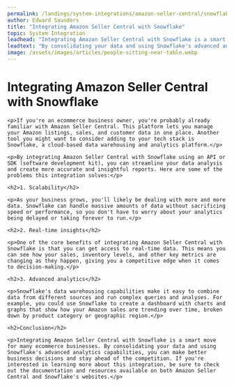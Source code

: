 ```yaml
---
permalink: /landings/system-integrations/amazon-seller-central/snowflake
author: Edward Saunders
title: "Integrating Amazon Seller Central with Snowflake"
topic: System Integration
leadhead: "Integrating Amazon Seller Central with Snowflake is a smart move for many ecommerce businesses"
leadtext: "By consolidating your data and using Snowflake's advanced analytics capabilities, you can make better business decisions and stay ahead of the competition. If you're interested in learning more about this integration, be sure to check out the documentation and resources available on both Amazon Seller Central and Snowflake's websites."
image: /assets/images/articles/people-sitting-near-table.webp
---
```

<div class="arttext">	<h1>Integrating Amazon Seller Central with Snowflake</h1>

	<p>If you're an ecommerce business owner, you're probably already familiar with Amazon Seller Central. This platform lets you manage your Amazon listings, sales, and customer data in one place. Another tool you might want to consider adding to your tech stack is Snowflake, a cloud-based data warehousing and analytics platform.</p>

	<p>By integrating Amazon Seller Central with Snowflake using an API or SDK (software development kit), you can streamline your data analysis and create more accurate and insightful reports. Here are some of the problems this integration solves:</p>

	<h2>1. Scalability</h2>

	<p>As your business grows, you'll likely be dealing with more and more data. Snowflake can handle massive amounts of data without sacrificing speed or performance, so you don't have to worry about your analytics being delayed or taking forever to run.</p>

	<h2>2. Real-time insights</h2>

	<p>One of the core benefits of integrating Amazon Seller Central with Snowflake is that you can get access to real-time data. This means you can see how your sales, inventory levels, and other key metrics are changing as they happen, giving you a competitive edge when it comes to decision-making.</p>

	<h2>3. Advanced analytics</h2>

	<p>Snowflake's data warehousing capabilities make it easy to combine data from different sources and run complex queries and analyses. For example, you could use Snowflake to create a dashboard with charts and graphs that show how your Amazon sales are trending over time, broken down by product category or geographic region.</p>

	<h2>Conclusion</h2>

	<p>Integrating Amazon Seller Central with Snowflake is a smart move for many ecommerce businesses. By consolidating your data and using Snowflake's advanced analytics capabilities, you can make better business decisions and stay ahead of the competition. If you're interested in learning more about this integration, be sure to check out the documentation and resources available on both Amazon Seller Central and Snowflake's websites.</p>
</div>